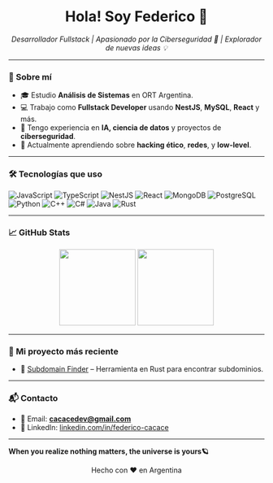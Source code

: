 <h1 align="center">Hola! Soy Federico 👋</h1>

<p align="center">
  <em>Desarrollador Fullstack | Apasionado por la Ciberseguridad 🔐 | Explorador de nuevas ideas 💡</em>
</p>

---

### 🚀 Sobre mí

- 🎓 Estudio **Análisis de Sistemas** en ORT Argentina.
- 💻 Trabajo como **Fullstack Developer** usando **NestJS**, **MySQL**, **React** y más.
- 🧠 Tengo experiencia en **IA, ciencia de datos** y proyectos de **ciberseguridad**.
- 🔬 Actualmente aprendiendo sobre **hacking ético**, **redes**, y **low-level**.

---

### 🛠️ Tecnologías que uso

![JavaScript](https://img.shields.io/badge/-JavaScript-black?style=flat-square&logo=javascript)
![TypeScript](https://img.shields.io/badge/-TypeScript-007acc?style=flat-square&logo=typescript)
![NestJS](https://img.shields.io/badge/-NestJS-e0234e?style=flat-square&logo=nestjs)
![React](https://img.shields.io/badge/-React-black?style=flat-square&logo=react)
![MongoDB](https://img.shields.io/badge/-MongoDB-47A248?style=flat-square&logo=mongodb)
![PostgreSQL](https://img.shields.io/badge/-PostgreSQL-336791?style=flat-square&logo=postgresql)
![Python](https://img.shields.io/badge/-Python-3776AB?style=flat-square&logo=python)
![C++](https://img.shields.io/badge/-C++-00599C?style=flat-square&logo=cplusplus)
![C#](https://img.shields.io/badge/-CSharp-239120?style=flat-square&logo=csharp)
![Java](https://img.shields.io/badge/-Java-007396?style=flat-square&logo=java)
![Rust](https://img.shields.io/badge/-Rust-black?style=flat-square&logo=rust)

---

### 📈 GitHub Stats

<p align="center">
  <img src="https://github-readme-stats.vercel.app/api?username=Fedekkc&show_icons=true&theme=radical" height="150">
  <img src="https://github-readme-stats.vercel.app/api/top-langs/?username=Fedekkc&layout=compact&theme=radical" height="150">
</p>

---

### 🧩 Mi proyecto más reciente

- 🔎 [Subdomain Finder](https://github.com/tu-usuario/subdomain-finder) – Herramienta en Rust para encontrar subdominios.

---

### 📬 Contacto

- 📧 Email: **cacacedev@gmail.com**
- 💼 LinkedIn: [linkedin.com/in/federico-cacace](https://linkedin.com/in/federico-cacace)

---

<b>When you realize nothing matters, the universe is yours🪐</b>

<p align="center">
  Hecho con ❤️ en Argentina
</p>
